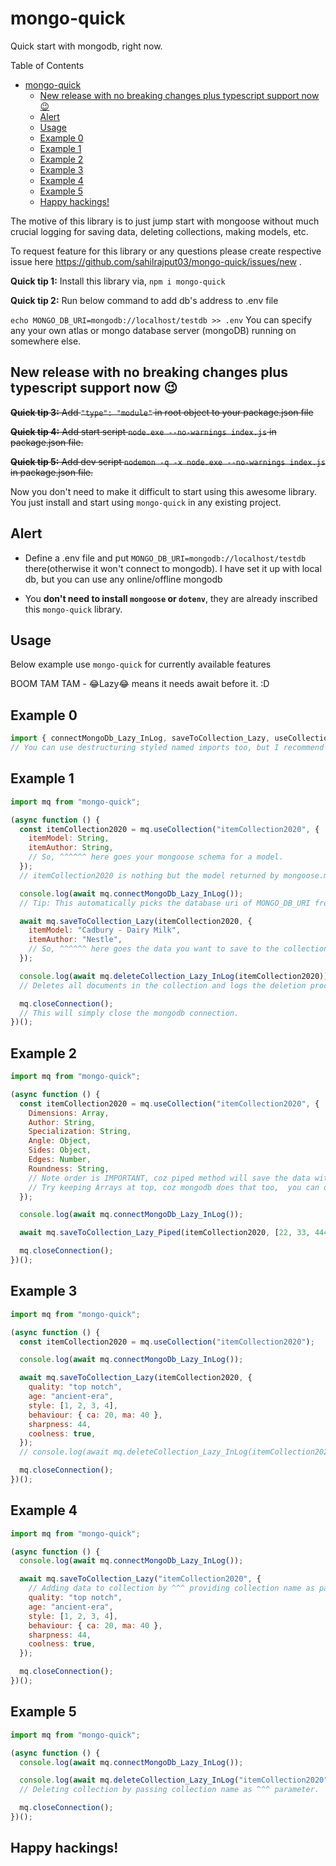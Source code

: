 # mongo-quick

Quick start with mongodb, right now.

Table of Contents

- [mongo-quick](#mongo-quick)
  - [New release with no breaking changes plus typescript support now 😉](#new-release-with-no-breaking-changes-plus-typescript-support-now-)
  - [Alert](#alert)
  - [Usage](#usage)
  - [Example 0](#example-0)
  - [Example 1](#example-1)
  - [Example 2](#example-2)
  - [Example 3](#example-3)
  - [Example 4](#example-4)
  - [Example 5](#example-5)
  - [Happy hackings!](#happy-hackings)

The motive of this library is to just jump start with mongoose without much crucial logging for saving data, deleting collections, making models, etc.

To request feature for this library or any questions please create respective issue here <https://github.com/sahilrajput03/mongo-quick/issues/new> .

**Quick tip 1:** Install this library via, `npm i mongo-quick`

**Quick tip 2:** Run below command to add db's address to .env file

`echo MONGO_DB_URI=mongodb://localhost/testdb >> .env` You can specify any your own atlas or mongo database server (mongoDB) running on somewhere else.

## New release with no breaking changes plus typescript support now 😉

~~**Quick tip 3:** Add `"type": "module"` in root object to your package.json file~~

~~**Quick tip 4:** Add start script `node.exe --no-warnings index.js` in package.json file.~~

~~**Quick tip 5:** Add dev script `nodemon -q -x node.exe --no-warnings index.js` in package.json file.~~

Now you don't need to make it difficult to start using this awesome library. You just install and start using `mongo-quick` in any existing project.

## Alert

- Define a .env file and put `MONGO_DB_URI=mongodb://localhost/testdb` there(otherwise it won't connect to mongodb). I have set it up with local db, but you can use any
  online/offline mongodb

- You **don't need to install `mongoose` or `dotenv`**, they are already inscribed this `mongo-quick` library.

## Usage

Below example use `mongo-quick` for currently available features

BOOM TAM TAM - 😂Lazy😂 means it needs await before it. :D

## Example 0

```js
import { connectMongoDb_Lazy_InLog, saveToCollection_Lazy, useCollection, deleteCollection_Lazy_InLog, closeConnection, saveToCollection_Lazy_Piped } from "mongo-quick";
// You can use destructuring styled named imports too, but I recommend serving all of them just from a single default export just like I have done in below examples via `mq`.
```

## Example 1

```js
import mq from "mongo-quick";

(async function () {
  const itemCollection2020 = mq.useCollection("itemCollection2020", {
    itemModel: String,
    itemAuthor: String,
    // So, ^^^^^^ here goes your mongoose schema for a model.
  });
  // itemCollection2020 is nothing but the model returned by mongoose.model() method.

  console.log(await mq.connectMongoDb_Lazy_InLog());
  // Tip: This automatically picks the database uri of MONGO_DB_URI from .env file.

  await mq.saveToCollection_Lazy(itemCollection2020, {
    itemModel: "Cadbury - Dairy Milk",
    itemAuthor: "Nestle",
    // So, ^^^^^^ here goes the data you want to save to the collection in mongodb.
  });

  console.log(await mq.deleteCollection_Lazy_InLog(itemCollection2020));
  // Deletes all documents in the collection and logs the deletion process info after that.

  mq.closeConnection();
  // This will simply close the mongodb connection.
})();
```

## Example 2

```js
import mq from "mongo-quick";

(async function () {
  const itemCollection2020 = mq.useCollection("itemCollection2020", {
    Dimensions: Array,
    Author: String,
    Specialization: String,
    Angle: Object,
    Sides: Object,
    Edges: Number,
    Roundness: String,
    // Note order is IMPORTANT, coz piped method will save the data with same order of the keys of the schema. :)
    // Try keeping Arrays at top, coz mongodb does that too,  you can obviously ignore this tip though.
  });

  console.log(await mq.connectMongoDb_Lazy_InLog());

  await mq.saveToCollection_Lazy_Piped(itemCollection2020, [22, 33, 444], "Ramanujan", "Mathematician", { x: 20, y: 30, z: 50 }, { x: 10, y: 8 }, 4, "Completely Round");

  mq.closeConnection();
})();
```

## Example 3

```js
import mq from "mongo-quick";

(async function () {
  const itemCollection2020 = mq.useCollection("itemCollection2020");

  console.log(await mq.connectMongoDb_Lazy_InLog());

  await mq.saveToCollection_Lazy(itemCollection2020, {
    quality: "top notch",
    age: "ancient-era",
    style: [1, 2, 3, 4],
    behaviour: { ca: 20, ma: 40 },
    sharpness: 44,
    coolness: true,
  });
  // console.log(await mq.deleteCollection_Lazy_InLog(itemCollection2020))

  mq.closeConnection();
})();
```

## Example 4

```js
import mq from "mongo-quick";

(async function () {
  console.log(await mq.connectMongoDb_Lazy_InLog());

  await mq.saveToCollection_Lazy("itemCollection2020", {
    // Adding data to collection by ^^^ providing collection name as parameter.
    quality: "top notch",
    age: "ancient-era",
    style: [1, 2, 3, 4],
    behaviour: { ca: 20, ma: 40 },
    sharpness: 44,
    coolness: true,
  });

  mq.closeConnection();
})();
```

## Example 5

```js
import mq from "mongo-quick";

(async function () {
  console.log(await mq.connectMongoDb_Lazy_InLog());

  console.log(await mq.deleteCollection_Lazy_InLog("itemCollection2020"));
  // Deleting collection by passing collection name as ^^^ parameter.

  mq.closeConnection();
})();
```

## Happy hackings!
